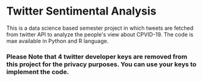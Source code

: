 # Twitter Sentimental Analysis
This is a data science based semester project in which tweets are fetched from twitter API to analyze the people's view about CPVID-19. The code is mae available in Python and R language.

### Please Note that 4 twitter developer keys are removed from this project for the privacy purposes. You can use your keys to implement the code. 
